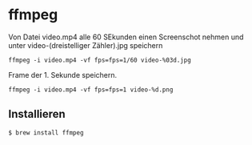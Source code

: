 # ffmpeg

Von Datei video.mp4 alle 60 SEkunden einen Screenschot nehmen und unter video-(dreistelliger Zähler).jpg speichern

    ffmpeg -i video.mp4 -vf fps=fps=1/60 video-%03d.jpg

Frame der 1. Sekunde speichern.

    ffmpeg -i video.mp4 -vf fps=fps=1 video-%d.png

## Installieren

    $ brew install ffmpeg
